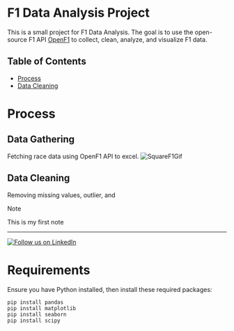 # F1 Data Analysis Project
This is a small project for F1 Data Analysis.
The goal is to use the open-source F1 API [OpenF1](https://openf1.org/) to collect, clean, analyze, and visualize F1 data.

## Table of Contents
- [Process](#process)
- [Data Cleaning](#data-gathering)

# Process
## Data Gathering  
Fetching race data using OpenF1 API to excel.
![SquareF1Gif](https://github.com/user-attachments/assets/a40cdc83-0ec9-432b-a95e-1a0ee65e063d)

## Data Cleaning
Removing missing values, outlier, and 
> [!NOTE] 
> This is my first note
---

[![Follow us on LinkedIn](https://img.shields.io/badge/LinkedIn-Aregtech-blue?style=flat&logo=linkedin&logoColor=b0c0c0&labelColor=363D44)](https://www.linkedin.com/in/tungjai-mady/) 

# Requirements
Ensure you have Python installed, then install these required packages:

```console
pip install pandas
pip install matplotlib
pip install seaborn
pip install scipy
```
